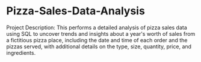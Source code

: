 # Pizza-Sales-Data-Analysis

Project Description: This performs a detailed analysis of pizza sales data using SQL to uncover trends and insights about a year's worth of sales from a fictitious pizza place, including the date and time of each order and the pizzas served, with additional details on the type, size, quantity, price, and ingredients.
